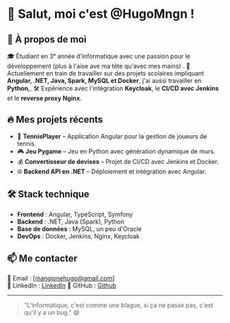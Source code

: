 # 👋 Salut, moi c'est @HugoMngn !

## 🚀 À propos de moi

🎓 Étudiant en 3ᵉ année d'informatique avec une passion pour le développement (plus à l'aise ave ma tête qu'avec mes mains) .
💼 Actuellement en train de travailler sur des projets scolaires impliquant **Angular, .NET, Java, Spark, MySQL et Docker**, j'ai aussi travailler en **Python,**.
🛠 Expérience avec l'intégration **Keycloak**, le **CI/CD avec Jenkins** et le **reverse proxy Nginx**.

## 🔥 Mes projets récents

- 🎾 **TennisPlayer** – Application Angular pour la gestion de joueurs de tennis.
- 🎮 **Jeu Pygame** – Jeu en Python avec génération dynamique de murs.
- 💰 **Convertisseur de devises** – Projet de CI/CD avec Jenkins et Docker.
- 🌐 **Backend API en .NET** – Déploiement et intégration avec Angular.

## 🛠 Stack technique

- **Frontend** : Angular, TypeScript, Symfony
- **Backend** : .NET, Java (Spark), Python
- **Base de données** : MySQL, un peu d'Oracle
- **DevOps** : Docker, Jenkins, Nginx, Keycloak

## 📫 Me contacter

📧 Email : [mangionehugo@gmail.com]   
💼 LinkedIn : [LinkedIn](https://www.linkedin.com/in/hugo-mangione-700b88269/)
🐙 GitHub : [Github](https://github.com/HugoMngn/)

---
> "L'informatique, c'est comme une blague, si ça ne passe pas, c'est qu'il y a un bug." 😄
